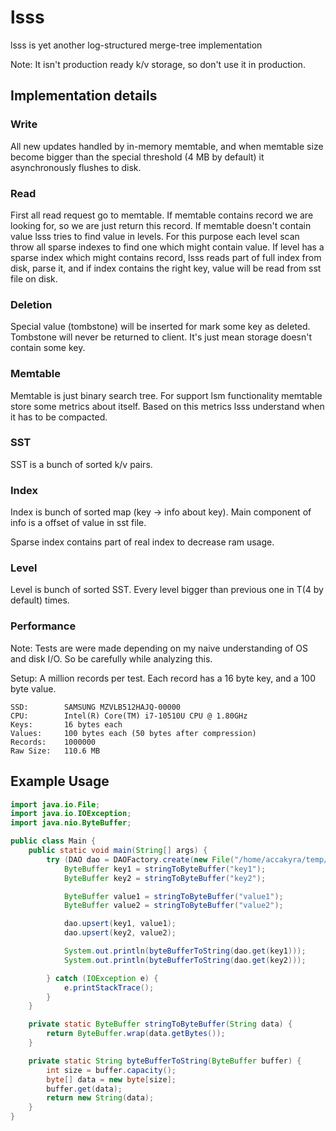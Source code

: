 # lsss

lsss is yet another log-structured merge-tree implementation

Note: It isn't production ready k/v storage, so don't use it in production.

## Implementation details 

### Write

All new updates handled by in-memory memtable, and when memtable size become bigger
than the special threshold (4 MB by default) it asynchronously flushes to disk.

### Read

First all read request go to memtable. If memtable contains record we are looking for,
so we are just return this record. If memtable doesn't contain value lsss tries to
find value in levels. For this purpose each level scan throw all sparse indexes to find one which might 
contain value. If level has a sparse index which might contains record, lsss reads part of full index from disk, 
parse it, and if index contains the right key, value will be read from sst file on disk.

### Deletion

Special value (tombstone) will be inserted for mark some key as deleted.
Tombstone will never be returned to client. It's just mean storage doesn't contain some key.

### Memtable

Memtable is just binary search tree. For support lsm functionality memtable store some metrics
about itself. Based on this metrics lsss understand when it has to be compacted.

### SST

SST is a bunch of sorted k/v pairs.

### Index

Index is bunch of sorted map (key -> info about key).
Main component of info is a offset of value in sst file.

Sparse index contains part of real index to decrease ram usage.

### Level

Level is bunch of sorted SST. Every level bigger than previous one in T(4 by default) times.

### Performance

Note: Tests are were made depending on my naive understanding of OS and disk I/O. So be carefully while analyzing this.

Setup:
A million records per test. Each record has a 16 byte key, and a 100 byte value. 
       
    SSD:        SAMSUNG MZVLB512HAJQ-00000
    CPU:        Intel(R) Core(TM) i7-10510U CPU @ 1.80GHz
    Keys:       16 bytes each
    Values:     100 bytes each (50 bytes after compression)
    Records:    1000000
    Raw Size:   110.6 MB

## Example Usage

```java
import java.io.File;
import java.io.IOException;
import java.nio.ByteBuffer;

public class Main {
    public static void main(String[] args) {
        try (DAO dao = DAOFactory.create(new File("/home/accakyra/temp/"))) {
            ByteBuffer key1 = stringToByteBuffer("key1");
            ByteBuffer key2 = stringToByteBuffer("key2");

            ByteBuffer value1 = stringToByteBuffer("value1");
            ByteBuffer value2 = stringToByteBuffer("value2");

            dao.upsert(key1, value1);
            dao.upsert(key2, value2);

            System.out.println(byteBufferToString(dao.get(key1)));
            System.out.println(byteBufferToString(dao.get(key2)));

        } catch (IOException e) {
            e.printStackTrace();
        }
    }

    private static ByteBuffer stringToByteBuffer(String data) {
        return ByteBuffer.wrap(data.getBytes());
    }

    private static String byteBufferToString(ByteBuffer buffer) {
        int size = buffer.capacity();
        byte[] data = new byte[size];
        buffer.get(data);
        return new String(data);
    }
}
```
